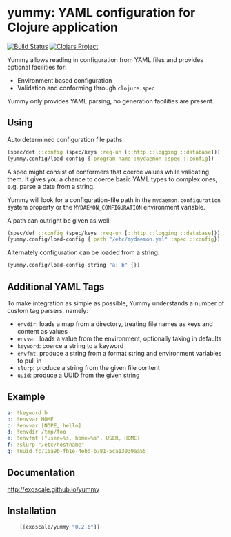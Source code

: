 yummy: YAML configuration for Clojure application
=================================================

[![Build Status](https://secure.travis-ci.org/exoscale/yummy.png)](http://travis-ci.org/exoscale/yummy)
[![Clojars Project](https://img.shields.io/clojars/v/exoscale/yummy.svg)](https://clojars.org/exoscale/yummy)

Yummy allows reading in configuration from YAML files and
provides optional facilities for:

- Environment based configuration
- Validation and conforming through `clojure.spec`

Yummy only provides YAML parsing, no generation facilities are present.

## Using

Auto determined configuration file paths:

```clojure
(spec/def ::config (spec/keys :req-un [::http ::logging ::database]))
(yummy.config/load-config {:program-name :mydaemon :spec ::config})
```

A spec might consist of conformers that coerce values while validating them. It
gives you a chance to coerce basic YAML types to complex ones, e.g. parse a date
from a string.

Yummy will look for a configuration-file path in the
`mydaemon.configuration` system property or the
`MYDAEMON_CONFIGURATION` environment variable.

A path can outright be given as well:

```clojure
(spec/def ::config (spec/keys :req-un [::http ::logging ::database]))
(yummy.config/load-config {:path "/etc/mydaemon.yml" :spec ::config})
```

Alternately configuration can be loaded from a string:

```clojure
(yummy.config/load-config-string "a: b" {})
```

## Additional YAML Tags

To make integration as simple as possible, Yummy understands a number of
custom tag parsers, namely:

- `envdir`: loads a map from a directory, treating file names as keys and content as values
- `envvar`: loads a value from the environment, optionally taking in defaults
- `keyword`: coerce a string to a keyword
- `envfmt`: produce a string from a format string and environment variables to pull in
- `slurp`: produce a string from the given file content
- `uuid`: produce a UUID from the given string

## Example

```yaml
a: !keyword b
b: !envvar HOME
c: !envvar [NOPE, hello]
d: !envdir /tmp/foo
e: !envfmt ["user=%s, home=%s", USER, HOME]
f: !slurp "/etc/hostname"
g: !uuid fc716a9b-fb1e-4ebd-b781-5ca13039aa55
```

## Documentation

http://exoscale.github.io/yummy

## Installation

```clojure
    [[exoscale/yummy "0.2.6"]]
```
